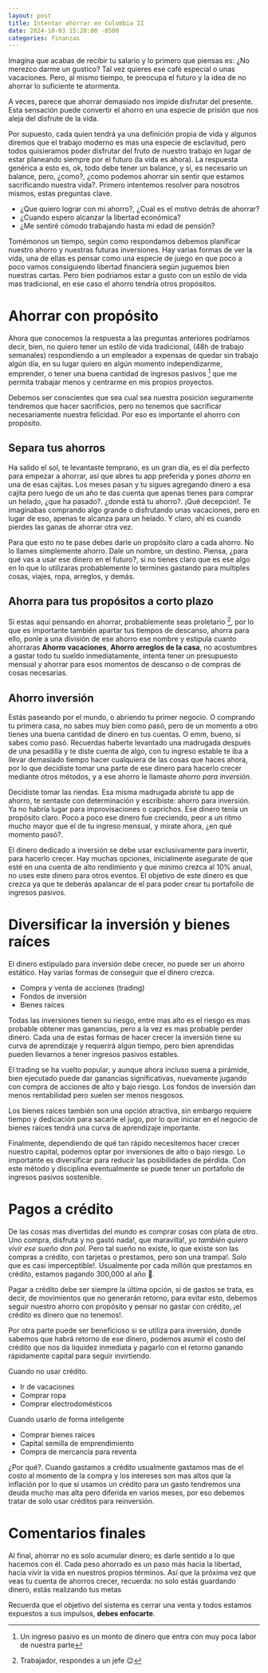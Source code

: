 ```yaml
---
layout: post
title: Intentar ahorrar en Colombia II
date: 2024-10-03 15:20:00 -0500
categories: finanzas
---
```


Imagina que acabas de recibir tu salario y lo primero que piensas es: ¿No merezco darme un gustico? Tal vez quieres ese café especial o unas vacaciones. Pero, al mismo tiempo, te preocupa el futuro y la idea de no ahorrar lo suficiente te atormenta.

A veces, parece que ahorrar demasiado nos impide disfrutar del presente. Esta sensación puede convertir el ahorro en una especie de prisión que nos aleja del disfrute de la vida.

Por supuesto, cada quien tendrá ya una definición propia de vida y algunos diremos que el trabajo moderno es mas una especie de esclavitud, pero todos quisieramos poder disfrutar del fruto de nuestro trabajo en lugar de estar planeando siempre por el futuro (la vida es ahora). La respuesta genérica a esto es, ok, todo debe tener un balance, y si, es necesario un balance, pero, ¿como?, ¿como podemos ahorrar sin sentir que estamos sacrificando nuestra vida?. Primero intentemos resolver para nosotros mismos, estas preguntas clave.

 - ¿Que quiero lograr con mi ahorro?, ¿Cual es el motivo detrás de ahorrar?
 - ¿Cuando espero alcanzar la libertad económica?
 - ¿Me sentiré cómodo trabajando hasta mi edad de pensión?

Tomémonos un tiempo, según como respondamos debemos planificar nuestro ahorro y nuestras futuras inversiones. Hay varias formas de ver la vida, una de ellas es pensar como una especie de juego en que poco a poco vamos consiguiendo libertad financiera según juguemos bien nuestras cartas. Pero bien podríamos estar a gusto con un estilo de vida mas tradicional, en ese caso el ahorro tendría otros propósitos.

# Ahorrar con propósito
Ahora que conocemos la respuesta a las preguntas anteriores podríamos decir, bien, no quiero tener un estilo de vida tradicional, (48h de trabajo semanales) respondiendo a un empleador a expensas de quedar sin trabajo algún día, en su lugar quiero en algún momento independizarme, emprender, o tener una buena cantidad de ingresos pasivos [^1] que me permita trabajar menos y centrarme en mis propios proyectos.

Debemos ser conscientes que sea cual sea nuestra posición seguramente tendremos que hacer sacrificios, pero no tenemos que sacrificar necesariamente nuestra felicidad. Por eso es importante el ahorro con propósito. 

## Separa tus ahorros

Ha salido el sol, te levantaste temprano, es un gran día, es el día perfecto para empezar a ahorrar, así que abres tu app preferida y pones *ahorro* en una de esas cajitas. Los meses pasan y tu sigues agregando dinero a esa cajita pero luego de un año te das cuenta que apenas tienes para comprar un helado, ¿que ha pasado?. ¿donde está tu ahorro?. ¡Qué decepción!. Te imaginabas comprando algo grande o disfrutando unas vacaciones, pero en lugar de eso, apenas te alcanza para un helado. Y claro, ahí es cuando pierdes las ganas de ahorrar otra vez.

Para que esto no te pase debes darle un propósito claro a cada ahorro. No lo llames simplemente ahorro. Dale un nombre, un destino. Piensa, ¿para qué vas a usar ese dinero en el futuro?, si no tienes claro que es ese algo en lo que lo utilizaras probablemente lo termines gastando para multiples cosas, viajes, ropa, arreglos, y demás.

## Ahorra para tus propósitos a corto plazo
Si estas aquí pensando en ahorrar, probablemente seas proletario [^2], por lo que es importante también apartar tus tiempos de descanso, ahorra para ello, ponle a una división de ese ahorro ese nombre y estipula cuanto ahorraras **Ahorro vacaciones**, **Ahorro arreglos de la casa**, no acostumbres a gastar todo tu sueldo inmediatamente, intenta tener un presupuesto mensual y ahorrar para esos momentos de descanso o de compras de cosas necesarias.

## Ahorro inversión
Estás paseando por el mundo, o abriendo tu primer negocio. O comprando tu primera casa, no sabes muy bien como pasó, pero de un momento a otro tienes una buena cantidad de dinero en tus cuentas. O emm, bueno, si sabes como pasó. Recuerdas haberte levantado una madrugada después de una pesadilla y te diste cuenta de algo, con tu ingreso estable te iba a llevar demasiado tiempo hacer cualquiera de las cosas que haces ahora, por lo que decidiste tomar una parte de ese dinero para hacerlo crecer mediante otros métodos, y a ese ahorro le llamaste *ahorro para inversión*.

Decidiste tomar las riendas. Esa misma madrugada abriste tu app de ahorro, te sentaste con determinación y escribiste: ahorro para inversión. Ya no habría lugar para improvisaciones o caprichos. Ese dinero tenía un propósito claro. Poco a poco ese dinero fue creciendo, peor a un ritmo mucho mayor que el de tu ingreso mensual, y mirate ahora, ¿en qué momento pasó?.

El dinero dedicado a inversión se debe usar exclusivamente para invertir, para hacerlo crecer. Hay muchas opciones, inicialmente asegurate de que esté en una cuenta de alto rendimiento y que mínimo crezca al 10% anual, no uses este dinero para otros eventos. El objetivo de este dinero es que crezca ya que te deberás apalancar de el para poder crear tu portafolio de ingresos pasivos.

# Diversificar la inversión y bienes raíces
El dinero estipulado para inversión debe crecer, no puede ser un ahorro estático. Hay varias formas de conseguir que el dinero crezca.

 - Compra y venta de acciones (trading)
 - Fondos de inversión
 - Bienes raíces

Todas las inversiones tienen su riesgo, entre mas alto es el riesgo es mas probable obtener mas ganancias, pero a la vez es mas probable perder dinero. Cada una de estas formas de hacer crecer la inversión tiene su curva de aprendizaje y requerirá algún tiempo, pero bien aprendidas pueden llevarnos a tener ingresos pasivos estables.

El trading se ha vuelto popular, y aunque ahora incluso suena a pirámide, bien ejecutado puede dar ganancias significativas, nuevamente jugando con compra de acciones de alto y bajo riesgo. Los fondos de inversión dan menos rentabilidad pero suelen ser menos riesgosos.

Los bienes raíces también son una opción atractiva, sin embargo requiere tiempo y dedicación para sacarle el jugo, por lo que iniciar en el negocio de bienes raíces tendrá una curva de aprendizaje importante.

Finalmente, dependiendo de qué tan rápido necesitemos hacer crecer nuestro capital, podemos optar por inversiones de alto o bajo riesgo. Lo importante es diversificar para reducir las posibilidades de pérdida. Con este método y disciplina eventualmente se puede tener un portafolio de ingresos pasivos sostenible.
 
# Pagos a crédito
De las cosas mas divertidas del mundo es comprar cosas con plata de otro. Uno compra, disfruta y no gastó nada!, que maravilla!, *yo también quiero vivir ese sueño don pol*. Pero tal sueño no existe, lo que existe son las compras a crédito, con tarjetas o prestamos, pero son una trampa!. Solo que es casi imperceptible!. Usualmente por cada millón que prestamos en crédito, estamos pagando 300,000 al año 🥶.

Pagar a crédito debe ser siempre la última opción, si de gastos se trata, es decir, de movimientos que no generarán retorno, para evitar esto, debemos seguir nuestro ahorro con propósito y pensar no gastar con crédito, ¡el crédito es dinero que no tenemos!.

Por otra parte puede ser beneficioso si se utiliza para inversión, donde sabemos que habrá retorno de ese dinero, podemos asumir el costo del crédito que nos da liquidez inmediata y pagarlo con el retorno ganando rápidamente capital para seguir invirtiendo.

Cuando no usar crédito.
 - Ir de vacaciones
 - Comprar ropa
 - Comprar electrodomésticos

Cuando usarlo de forma inteligente
 - Comprar bienes raíces
 - Capital semilla de emprendimiento
 - Compra de mercancía para reventa
 
 ¿Por qué?. Cuando gastamos a crédito usualmente gastamos mas de el costo al momento de la compra y los intereses son mas altos que la inflación por lo que sí usamos un crédito para un gasto tendremos una deuda mucho mas alta pero diferida en varios meses, por eso debemos tratar de solo usar créditos para reinversión.
 
# Comentarios finales
Al final, ahorrar no es solo acumular dinero; es darle sentido a lo que hacemos con él. Cada peso ahorrado es un paso más hacia la libertad, hacia vivir la vida en nuestros propios términos. Así que la próxima vez que veas tu cuenta de ahorros crecer, recuerda: no solo estás guardando dinero, estás realizando tus metas

Recuerda que el objetivo del sistema es cerrar una venta y todos estamos expuestos a sus impulsos, **debes enfocarte**.


[^1]: Un ingreso pasivo es un monto de dinero que entra con muy poca labor de nuestra parte

[^2]: Trabajador, respondes a un jefe 😉
